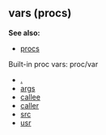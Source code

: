 ## vars (procs)
**See also:**
*   [procs](/proc)


Built-in proc vars:
proc/var
*   [.](/proc/var/%2e)
*   [args](/proc/var/args)
*   [callee](/proc/var/callee)
*   [caller](/proc/var/caller)
*   [src](/proc/var/src)
*   [usr](/proc/var/usr)